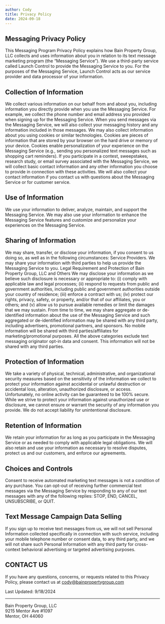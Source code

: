 ```yaml
---
author: Cody
title: Privacy Policy
date: 2024-09-18
---
```

## Messaging Privacy Policy
This Messaging Program Privacy Policy explains how Bain Property Group, LLC collects and uses information about you in relation to its text message marketing program (the “Messaging Service”). We use a third-party service called Launch Control to provide the Messaging Service to you. For the purposes of the Messaging Service, Launch Control acts as our service provider and data processor of your information.
## Collection of Information
We collect various information on our behalf from and about you, including information you directly provide when you use the Messaging Service. For example, we collect the phone number and email address you provided when signing up for the Messaging Service. When you send messages via the Messaging Service, we will also collect your messaging history and any information included in those messages.
We may also collect information about you using cookies or similar technologies. Cookies are pieces of information that are stored by your browser on the hard drive or memory of your device. Cookies enable personalization of your experience on the Messaging Service (e.g., sending you personalized text messages such as shopping cart reminders).
If you participate in a contest, sweepstakes, research study, or email survey associated with the Messaging Service, we will collect basic contact information and any other information you choose to provide in connection with these activities. We will also collect your contact information if you contact us with questions about the Messaging Service or for customer service.
## Use of Information
We use your information to deliver, analyze, maintain, and support the Messaging Service. We may also use your information to enhance the Messaging Service features and customize and personalize your experiences on the Messaging Service.
## Sharing of Information
We may share, transfer, or disclose your information, if you consent to us doing so, as well as in the following circumstances:
Service Providers. We may share your information with third parties to help us provide the Messaging Service to you.
Legal Requirement and Protection of Bain Property Group, LLC and Others We may disclose your information as we believe such disclosure is necessary or appropriate to: (i) comply with applicable law and legal processes; (ii) respond to requests from public and government authorities, including public and government authorities outside your country of residence; (iii) enforce a contract with us; (iv) protect our rights, privacy, safety, or property, and/or that of our affiliates, you or others; and (v) allow us to pursue available remedies or limit the damages that we may sustain.
From time to time, we may share aggregate or de-identified information about the use of the Messaging Service and such aggregated or de-identified information may be shared with any third party, including advertisers, promotional partners, and sponsors.
No mobile information will be shared with third parties/affiliates for marketing/promotional purposes. All the above categories exclude text messaging originator opt-in data and consent. This information will not be shared with any third parties.
## Protection of Information
We take a variety of physical, technical, administrative, and organizational security measures based on the sensitivity of the information we collect to protect your information against accidental or unlawful destruction or accidental loss, alteration, unauthorized disclosure, or access. Unfortunately, no online activity can be guaranteed to be 100% secure. While we strive to protect your information against unauthorized use or disclosure, we cannot ensure or warrant the security of any information you provide. We do not accept liability for unintentional disclosure.
## Retention of Information
We retain your information for as long as you participate in the Messaging Service or as needed to comply with applicable legal obligations. We will also retain and use your information as necessary to resolve disputes, protect us and our customers, and enforce our agreements.
## Choices and Controls
Consent to receive automated marketing text messages is not a condition of any purchase. You can opt-out of receiving further commercial text messages via the Messaging Service by responding to any of our text messages with any of the following replies: STOP, END, CANCEL, UNSUBSCRIBE, or QUIT.
## Text Message Campaign Data Selling
If you sign up to receive text messages from us, we will not sell Personal Information collected specifically in connection with such service, including your mobile telephone number or consent data, to any third party, and we will not share such Personal Information with any third party for cross-context behavioral advertising or targeted advertising purposes.
## CONTACT US
If you have any questions, concerns, or requests related to this Privacy Policy, please contact us at cody@bainpropertygroup.com

Last Updated: 9/18/2024

---
Bain Property Group, LLC\
9215 Mentor Ave #1097\
Mentor, OH 44060
